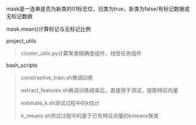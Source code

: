 mask是一连串是否为新类的01标志位，旧类为true，新类为false/有标记数据或无标记数据

mask.mean()计算标记与无标记比例

project_utils

> cluster_utils.py计算聚类精确度组件，线性任务组件
>
> 

bash_scripts

> constrastive_train.sh微调训练
>
> extract_features.sh微调训练结束后，直接用于测试，提取特征向量
>
> estimate_k.sh测试过程中的k估计
>
> k_means.sh测试过程中的基于已有特征向量的kmeans聚类
